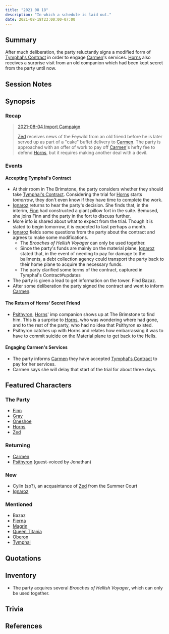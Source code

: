 ```yaml
---
title: "2021 08 18"
description: "In which a schedule is laid out."
date: 2021-08-18T23:00:00-07:00
---
```


## Summary

After much deliberation, the party reluctantly signs a modified form of [Tymphal's Contract](/dnd/other-notes/tymphals-contract/) in order to engage [Carmen](/dnd/characters/npcs/carmen/)'s services. [Horns](/dnd/characters/horns/) also receives a surprise visit from an old companion which had been kept secret from the party until now.

## Session Notes

## Synopsis

### Recap

> [2021-08-04 Import Campaign](/dnd/2021-08-04/)
>
> [Zed](/dnd/characters/zed/) receives news of the Feywild from an old friend before he is later served up as part of a "cake" buffet delivery to [Carmen](/dnd/characters/npcs/carmen/). The party is approached with an offer of work to pay off [Carmen](/dnd/characters/npcs/carmen/)'s hefty fee to defend [Horns](/dnd/characters/horns/), but it requires making another deal with a devil.

### Events

#### Accepting Tymphal's Contract

- At their room in The Brimstone, the party considers whether they should take [Tymphal's Contract](/dnd/other-notes/tymphals-contract/). Considering the trial for [Horns](/dnd/characters/horns/) starts *tomorrow*, they don't even know if they have time to complete the work.
- [Ignaroz](/dnd/characters/npcs/ignaroz/) returns to hear the party's decision. She finds that, in the interim, [Finn](/dnd/characters/finn/) had constructed a giant pillow fort in the suite. Bemused, she joins Finn and the party in the fort to discuss further.
- More info is shared about what to expect from the trial. Though it is slated to begin tomorrow, it is expected to last perhaps a month.
- [Ignaroz](/dnd/characters/npcs/ignaroz/) fields some questions from the party about the contract and agrees to make some modifications.
  - The *Brooches of Hellish Voyager* can only be used together.
  - Since the party's funds are mainly on the material plane, [Ignaroz](/dnd/characters/npcs/ignaroz/) stated that, in the event of needing to pay for damage to the bailments, a debt collection agency could transport the party back to their home plane to acquire the necessary funds.
  - The party clarified some terms of the contract, captured in Tymphal's Contract#updates
- The party is given a lead to get information on the tower. Find Bazaz.
- After some deliberation the party signed the contract and went to inform [Carmen](/dnd/characters/npcs/carmen/).

#### The Return of Horns' Secret Friend

- [Psithyron](/dnd/characters/npcs/psithyron/), [Horns](/dnd/characters/horns/)' imp companion shows up at The Brimstone to find him. This is a surprise to [Horns](/dnd/characters/horns/), who was wondering where had gone, and to the rest of the party, who had no idea that Psithyron existed.
- Psithyron catches up with Horns and relates how embarrassing it was to have to commit suicide on the Material plane to get back to the Hells.

#### Engaging Carmen's Services

- The party informs [Carmen](/dnd/characters/npcs/carmen/) they have accepted [Tymphal's Contract](/dnd/other-notes/tymphals-contract/) to pay for her services.
- Carmen says she will delay that start of the trial for about three days.

## Featured Characters

### The Party

- [Finn](/dnd/characters/finn/)
- [Gray](/dnd/characters/haeltin-var-astora/)
- [Oneshoe](/dnd/characters/oneshoe/)
- [Horns](/dnd/characters/horns/)
- [Zed](/dnd/characters/zed/)

### Returning

- [Carmen](/dnd/characters/npcs/carmen/)
- [Psithyron](/dnd/characters/npcs/psithyron/) (guest-voiced by Jonathan)

### New

- Cylin (sp?), an acquaintance of [Zed](/dnd/characters/zed/) from the Summer Court
- [Ignaroz](/dnd/characters/npcs/ignaroz/)

### Mentioned

- Bazaz
- [Fierna](/dnd/characters/npcs/fierna/)
- [Magrin](/dnd/characters/npcs/magrin/)
- [Queen Titania](/dnd/characters/npcs/queen-titania/)
- [Oberon](/dnd/characters/npcs/oberon/)
- [Tymphal](/dnd/characters/npcs/tymphal/)

## Quotations

## Inventory

- The party acquires several *Brooches of Hellish Voyager*, which can only be used together.

## Trivia

## References
